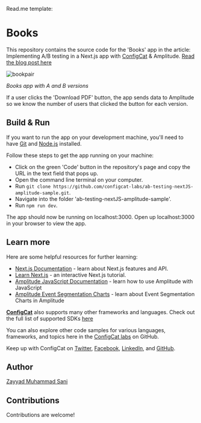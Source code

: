 Read.me template:

# Books


This repository contains the source code for the 'Books' app in the article: Implementing A/B testing in a Next.js app with [ConfigCat](https://configcat.com) & Amplitude. [Read the blog post here](https://configcat.com/blog/2022/09/09/implementing-abtesting-nextjs-amplitude)


![bookpair](https://user-images.githubusercontent.com/71462377/185446228-4da62ca4-a84e-4132-814c-21efa238006e.png)

*Books app with A and B versions* 

If a user clicks the 'Download PDF' button, the app sends data to Amplitude so we know the number of users that clicked the button for each version.

## Build & Run

If you want to run the app on your development machine, you'll need to have [Git](https://git-scm.com/downloads) and [Node.js](https://nodejs.org/en/) installed.

Follow these steps to get the app running on your machine:
- Click on the green 'Code' button in the repository's page and copy the URL in the text field that pops up.   
- Open the command line terminal on your computer.
- Run `git clone https://github.com/configcat-labs/ab-testing-nextJS-amplitude-sample.git`.
- Navigate into the folder 'ab-testing-nextJS-amplitude-sample'.
- Run `npm run dev`.

The app should now be running on localhost:3000. Open up localhost:3000 in your browser to view the app.

## Learn more

Here are some helpful resources for further learning:
- [Next.js Documentation](https://nextjs.org/docs) - learn about Next.js features and API.
- [Learn Next.js](https://nextjs.org/learn) - an interactive Next.js tutorial.
- [Amplitude JavaScript Documentation](https://docs.developers.amplitude.com/data/sdks/javascript/) - learn how to use Amplitude with JavaScript
- [Amplitude Event Segmentation Charts](https://help.amplitude.com/hc/en-us/articles/360033852251-The-Event-Segmentation-chart-an-overview "Amplitude Event Segmentation Charts") - learn about Event Segmentation Charts in Amplitude

[**ConfigCat**](https://configcat.com) also supports many other frameworks and languages. Check out the full list of supported SDKs [here](https://configcat.com/docs/sdk-reference/overview/)

You can also explore other code samples for various languages, frameworks, and topics here in the [ConfigCat labs](https://github.com/configcat-labs) on GitHub.

Keep up with ConfigCat on [Twitter](https://twitter.com/configcat), [Facebook](https://www.facebook.com/configcat), [LinkedIn](https://www.linkedin.com/company/configcat/), and [GitHub](https://github.com/configcat).

## Author
[Zayyad Muhammad Sani](https://github.com/Z-MS)

## Contributions
Contributions are welcome!
